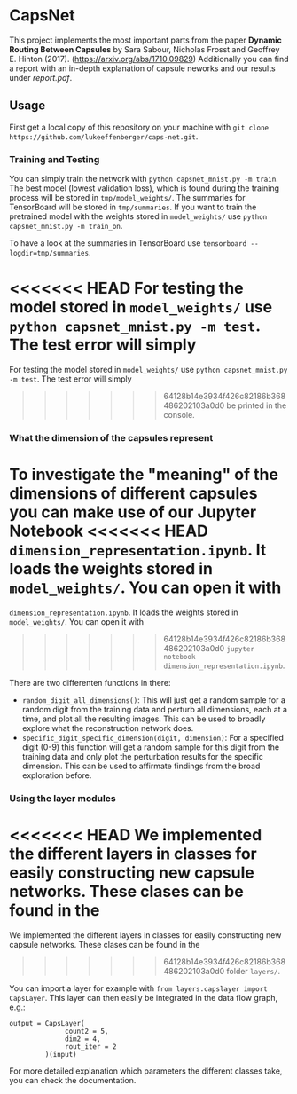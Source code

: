 # CapsNet
This project implements the most important parts from the paper **Dynamic Routing Between Capsules** by Sara Sabour,
Nicholas Frosst and Geoffrey E. Hinton (2017). (https://arxiv.org/abs/1710.09829)
Additionally you can find a report with an in-depth explanation of capsule neworks and our results under *report.pdf*.

## Usage
First get a local copy of this repository on your machine with `git clone https://github.com/lukeeffenberger/caps-net.git`.

### Training and Testing
You can simply train the network with `python capsnet_mnist.py -m train`. The best model (lowest validation loss), which
is found during the training process will be stored in `tmp/model_weights/`. The summaries for TensorBoard will be stored in
`tmp/summaries`. If you want to train the pretrained model with the weights stored in `model_weights/` use
`python capsnet_mnist.py -m train_on`.

To have a look at the summaries in TensorBoard use `tensorboard --logdir=tmp/summaries`.

<<<<<<< HEAD
For testing the model stored in `model_weights/` use `python capsnet_mnist.py -m test`. The test error will simply
=======
For testing the model stored in `model_weights/` use `python capsnet_mnist.py -m test`. The test error will simply 
>>>>>>> 64128b14e3934f426c82186b368486202103a0d0
be printed in the console.

### What the dimension of the capsules represent
To investigate the "meaning" of the dimensions of different capsules you can make use of our Jupyter Notebook
<<<<<<< HEAD
`dimension_representation.ipynb`. It loads the weights stored in `model_weights/`. You can open it with
=======
`dimension_representation.ipynb`. It loads the weights stored in `model_weights/`. You can open it with 
>>>>>>> 64128b14e3934f426c82186b368486202103a0d0
`jupyter notebook dimension_representation.ipynb`.

There are two differenten functions in there:

- `random_digit_all_dimensions()`: This will just get a random sample for a random digit from the training data and perturb all dimensions, each at a time, and plot all the resulting images. This can be used to broadly explore what the reconstruction network does.
- `specific_digit_specific_dimension(digit, dimension)`: For a specified digit (0-9) this function will get a random sample for this digit from the training data and only plot the perturbation results for the specific dimension. This can be used to
affirmate findings from the broad exploration before.

### Using the layer modules
<<<<<<< HEAD
We implemented the different layers in classes for easily constructing new capsule networks. These clases can be found in the
=======
We implemented the different layers in classes for easily constructing new capsule networks. These clases can be found in the 
>>>>>>> 64128b14e3934f426c82186b368486202103a0d0
folder `layers/`.

You  can import a layer for example with `from layers.capslayer import CapsLayer`. This layer can then easily be integrated in the data flow graph, e.g.:
```
output = CapsLayer(
              count2 = 5,
              dim2 = 4,
              rout_iter = 2
         )(input)
```
For more detailed explanation which parameters the different classes take, you can check the documentation.

